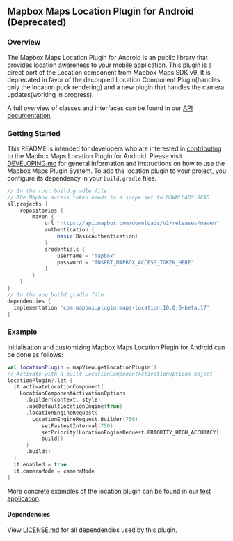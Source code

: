 ## Mapbox Maps Location Plugin for Android (Deprecated)

### Overview

The Mapbox Maps Location Plugin for Android is an public library that provides location awareness to your mobile application. This plugin is a direct port of the Location component from Mapbox Maps SDK v9. It is deprecated in favor of the decoupled Location Component Plugin(handles only the location puck rendering) and a new plugin that handles the camera updates(working in progress).

A full overview of classes and interfaces can be found in our [API documentation](https://docs.mapbox.com/android/beta/maps/guides/).

### Getting Started

This README is intended for developers who are interested in [contributing](https://github.com/mapbox/mapbox-maps-android/blob/master/CONTRIBUTING.md) to the Mapbox Maps Location Plugin for Android. Please visit [DEVELOPING.md](https://github.com/mapbox/mapbox-maps-android/blob/master/DEVELOPING.md) for general information and instructions on how to use the Mapbox Maps Plugin System. To add the location plugin to your project, you configure its dependency in your `build.gradle` files.

```groovy
// In the root build.gradle file
// The Mapbox access token needs to a scope set to DOWNLOADS:READ
allprojects {
    repositories {
        maven {
            url 'https://api.mapbox.com/downloads/v2/releases/maven'
            authentication {
                basic(BasicAuthentication)
            }
            credentials {
                username = "mapbox"
                password = "INSERT_MAPBOX_ACCESS_TOKEN_HERE"
            }
        }
    }
}
// In the app build.gradle file
dependencies {
  implementation 'com.mapbox.plugin:maps-location:10.0.0-beta.17'
}
```

### Example

Initialisation and customizing Mapbox Maps Location Plugin for Android can be done as follows:

```kotlin
val locationPlugin = mapView.getLocationPlugin()
// Activate with a built LocationComponentActivationOptions object
locationPlugin?.let {
  it.activateLocationComponent(
    LocationComponentActivationOptions
      .builder(context, style)
      .useDefaultLocationEngine(true)
      .locationEngineRequest(
        LocationEngineRequest.Builder(750)
          .setFastestInterval(750)
          .setPriority(LocationEngineRequest.PRIORITY_HIGH_ACCURACY)
          .build()
      )
      .build()
  )
  it.enabled = true
  it.cameraMode = cameraMode
}
```

More concrete examples of the location plugin can be found in our [test application](https://github.com/mapbox/mapbox-maps-android/tree/master/app/src/main/java/com/mapbox/maps/testapp).

#### Dependencies

View [LICENSE.md](LICENSE.md) for all dependencies used by this plugin.
